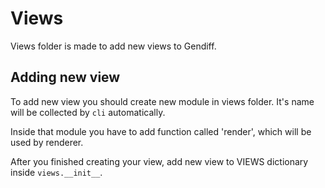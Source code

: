 # Views

Views folder is made to add new views to Gendiff.

## Adding new view

To add new view you should create new module in views folder.
It's name will be collected by `cli` automatically.

Inside that module you have to add function called 'render', which will be used by renderer.

After you finished creating your view, add new view to VIEWS dictionary inside `views.__init__`.
